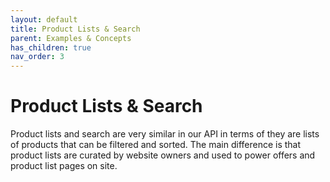```yaml
---
layout: default
title: Product Lists & Search
parent: Examples & Concepts
has_children: true
nav_order: 3
---
```


# Product Lists & Search

Product lists and search are very similar in our API in terms of they are lists of products that can be filtered and sorted. The main difference is that product lists are curated by website owners and used to power offers and product list pages on site.